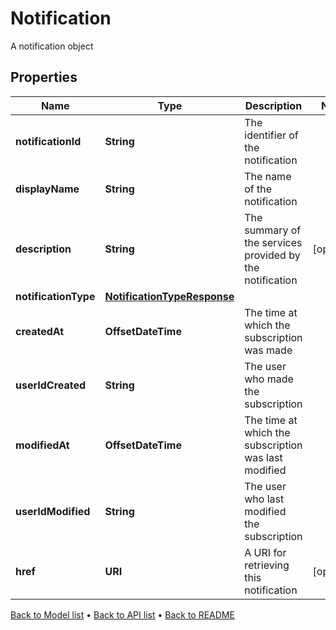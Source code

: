 

# Notification

A notification object

## Properties

| Name | Type | Description | Notes |
|------------ | ------------- | ------------- | -------------|
|**notificationId** | **String** | The identifier of the notification |  |
|**displayName** | **String** | The name of the notification |  |
|**description** | **String** | The summary of the services provided by the notification |  [optional] |
|**notificationType** | [**NotificationTypeResponse**](NotificationTypeResponse.md) |  |  |
|**createdAt** | **OffsetDateTime** | The time at which the subscription was made |  |
|**userIdCreated** | **String** | The user who made the subscription |  |
|**modifiedAt** | **OffsetDateTime** | The time at which the subscription was last modified |  |
|**userIdModified** | **String** | The user who last modified the subscription |  |
|**href** | **URI** | A URI for retrieving this notification |  [optional] |



[Back to Model list](../README.md#documentation-for-models) &#8226; [Back to API list](../README.md#documentation-for-api-endpoints) &#8226; [Back to README](../README.md)


